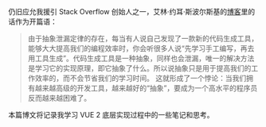 仍旧应允我援引 Stack Overflow 创始人之一，艾林·约耳·斯波尔斯基的[博客](https://www.joelonsoftware.com/2002/11/11/the-law-of-leaky-abstractions/)里的话作为开篇语：

> 由于抽象泄漏定律的存在，每当有人说自己发现了一款新的代码生成工具，能够大大提高我们的编程效率时，你会听很多人说“先学习手工编写，再去用工具生成”。代码生成工具是一种抽象，同样也会泄漏，唯一的解决方法是学习它的实现原理，即它抽象了什么。所以说抽象只是用于提高我们的工作效率的，而不会节省我们的学习时间。
> 这就形成了一个悖论：当我们拥有越来越高级的开发工具，越来越好的“抽象”，要成为一个高水平的程序员反而越来越困难了。

本篇博文将记录我学习 VUE 2 底层实现过程中的一些笔记和思考。
